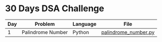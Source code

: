 # 30 Days DSA Challenge

| Day | Problem | Language | File |
|-----|---------|---------|------|
| 1   | Palindrome Number | Python | [palindrome_number.py](Day01/palindrome_number.py) |
